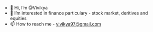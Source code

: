 - 👋 Hi, I’m @Vivikya
- 👀 I’m interested in finance particulary - stock market, deritives and equities
- 📫 How to reach me - vivikya97@gmail.com

<!---
Vivikya/Vivikya is a ✨ special ✨ repository because its `README.md` (this file) appears on your GitHub profile.
You can click the Preview link to take a look at your changes.
--->
